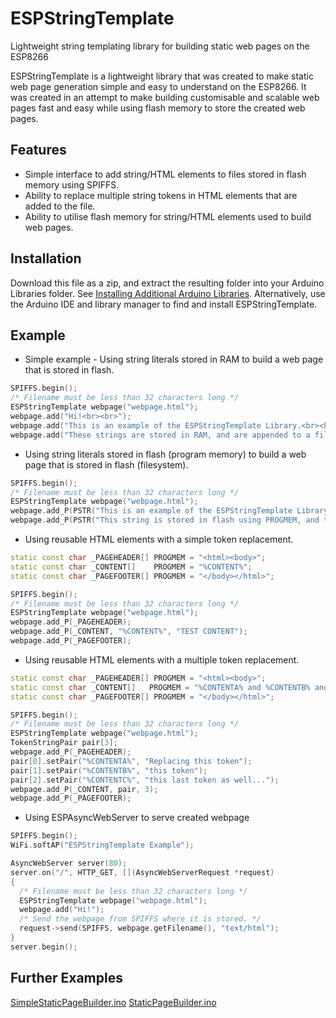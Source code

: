 # ESPStringTemplate
Lightweight string templating library for building static web pages on the ESP8266

ESPStringTemplate is a lightweight library that was created to make static web page generation simple and easy to understand on the ESP8266. It was created in an attempt to make building customisable and scalable web pages fast and easy while using flash memory to store the created web pages. 

## Features
- Simple interface to add string/HTML elements to files stored in flash memory using SPIFFS.
- Ability to replace multiple string tokens in HTML elements that are added to the file.
- Ability to utilise flash memory for string/HTML elements used to build web pages.

## Installation
Download this file as a zip, and extract the resulting folder into your Arduino Libraries folder. See [Installing Additional Arduino Libraries](https://www.arduino.cc/en/Guide/Libraries). Alternatively, use the Arduino IDE and library manager to find and install ESPStringTemplate.

## Example
- Simple example - Using string literals stored in RAM to build a web page that is stored in flash.
```c++
SPIFFS.begin();
/* Filename must be less than 32 characters long */
ESPStringTemplate webpage("webpage.html");
webpage.add("Hi!<br><br>");
webpage.add("This is an example of the ESPStringTemplate Library.<br><br>");
webpage.add("These strings are stored in RAM, and are appended to a file stored in flash using SPIFFS.<br><br>");
```
- Using string literals stored in flash (program memory) to build a web page that is stored in flash (filesystem).
```c++
SPIFFS.begin();
/* Filename must be less than 32 characters long */
ESPStringTemplate webpage("webpage.html");
webpage.add_P(PSTR("This is an example of the ESPStringTemplate Library.<br><br>");
webpage.add_P(PSTR("This string is stored in flash using PROGMEM, and this appended to a file stored in flash using SPIFFS."));
```
- Using reusable HTML elements with a simple token replacement.
```c++
static const char _PAGEHEADER[] PROGMEM = "<html><body>";
static const char _CONTENT[]    PROGMEM = "%CONTENT%";
static const char _PAGEFOOTER[] PROGMEM = "</body></html>";

SPIFFS.begin();
/* Filename must be less than 32 characters long */
ESPStringTemplate webpage("webpage.html");
webpage.add_P(_PAGEHEADER);
webpage.add_P(_CONTENT, "%CONTENT%", "TEST CONTENT");
webpage.add_P(_PAGEFOOTER);
```
- Using reusable HTML elements with a multiple token replacement.
```c++
static const char _PAGEHEADER[] PROGMEM = "<html><body>";
static const char _CONTENT[]   PROGMEM = "%CONTENTA% and %CONTENTB% and %CONTENTC%";
static const char _PAGEFOOTER[] PROGMEM = "</body></html>";

SPIFFS.begin();
/* Filename must be less than 32 characters long */
ESPStringTemplate webpage("webpage.html");
TokenStringPair pair[3];
webpage.add_P(_PAGEHEADER);
pair[0].setPair("%CONTENTA%", "Replacing this token");
pair[1].setPair("%CONTENTB%", "this token");
pair[2].setPair("%CONTENTC%", "this last token as well...");
webpage.add_P(_CONTENT, pair, 3);
webpage.add_P(_PAGEFOOTER);
```
- Using ESPAsyncWebServer to serve created webpage
```c++
SPIFFS.begin();
WiFi.softAP("ESPStringTemplate Example");

AsyncWebServer server(80);
server.on("/", HTTP_GET, [](AsyncWebServerRequest *request)
{
  /* Filename must be less than 32 characters long */
  ESPStringTemplate webpage("webpage.html");
  webpage.add("Hi!");
  /* Send the webpage from SPIFFS where it is stored. */
  request->send(SPIFFS, webpage.getFilename(), "text/html");
}
server.begin();
```

## Further Examples  
[SimpleStaticPageBuilder.ino](examples/SimpleStaticPageBuilder/SimpleStaticPageBuilder.ino)
[StaticPageBuilder.ino](examples/StaticPageBuilder/StaticPageBuilder.ino)

